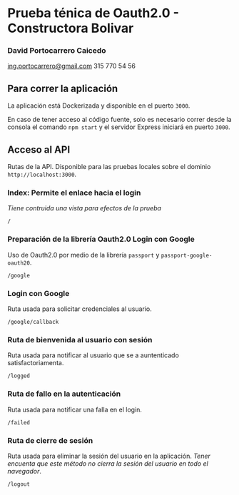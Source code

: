 # Prueba ténica de Oauth2.0 - Constructora Bolivar
### David Portocarrero Caicedo
ing.portocarrero@gmail.com
315 770 54 56

## Para correr la aplicación
La aplicación está Dockerizada y disponible en el puerto `3000`.

En caso de tener acceso al código fuente, solo es necesario correr desde la consola el comando `npm start` y el servidor Express iniciará en puerto `3000`.

## Acceso al API
Rutas de la API. Disponible para las pruebas locales sobre el dominio `http://localhost:3000`.

### Index: Permite el enlace hacia el login
*Tiene contruida una vista para efectos de la prueba*
```
/
```

### Preparación de la librería Oauth2.0  Login con Google
Uso de Oauth2.0 por medio de la librería `passport` y `passport-google-oauth20`.
```
/google
```

### Login con Google
Ruta usada para solicitar credenciales al usuario.
```
/google/callback
```

### Ruta de bienvenida al usuario con sesión
Ruta usada para notificar al usuario que se a auntenticado satisfactoriamenta.
```
/logged
```

### Ruta de fallo en la autenticación
Ruta usada para notificar una falla en el login.
```
/failed
```

### Ruta de cierre de sesión
Ruta usada para eliminar la sesión del usuario en la aplicación. *Tener encuenta que este método no cierra la sesión del usuario en todo el navegador*.
```
/logout
```